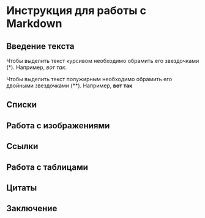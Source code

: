 # Инструкция для работы с Markdown

## Введение текста

Чтобы выделить текст курсивом необходимо обрамить его звездочками (*). Например, *вот так*.

Чтобы выделить текст полужирным необходимо обрамить его двойными звездочками (**). Например, **вот так**

## Списки

## Работа с изображениями 

## Ссылки

## Работа с таблицами 

## Цитаты

## Заключение 